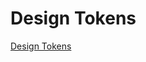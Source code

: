 # Design Tokens

[Design Tokens](https://medium.com/eightshapes-llc/tokens-in-design-systems-25dd82d58421)
